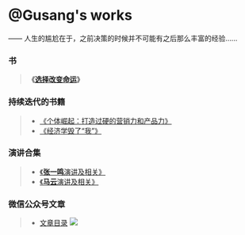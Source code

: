 # @Gusang's works

—— 人生的尴尬在于，之前决策的时候并不可能有之后那么丰富的经验……

### 书

> **《[选择改变命运](/fate/)》**

### 持续迭代的书籍
> * [《个体崛起：打造过硬的营销力和产品力》](/marketing/marketing.md)
> * [《经济学毁了“我”》](/article/economics.md)

### 演讲合集
> * [《**张一鸣**演讲及相关》](/speech/zhangyiming.md)
> *  [《**马云**演讲及相关》](/speech/mayun.md)

### 微信公众号文章
> * [文章目录](/article/wechat/contents.md)
![](wechat-channel.png)
